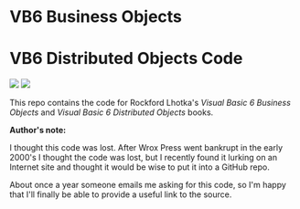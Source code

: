VB6 Business Objects==============VB6 Distributed Objects Code===================![](https://raw.github.com/MarimerLLC/csla-vb6/master/images/107X.png) ![](https://raw.github.com/MarimerLLC/csla-vb6/master/images/12076.png) This repo contains the code for Rockford Lhotka's *Visual Basic 6 Business Objects* and *Visual Basic 6 Distributed Objects* books.**Author's note:** I thought this code was lost. After Wrox Press went bankrupt in the early 2000's I thought the code was lost, but I recently found it lurking on an Internet site and thought it would be wise to put it into a GitHub repo.About once a year someone emails me asking for this code, so I'm happy that I'll finally be able to provide a useful link to the source.